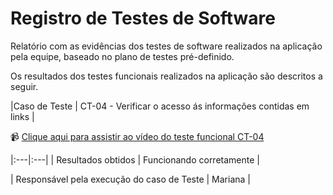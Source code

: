 # Registro de Testes de Software

Relatório com as evidências dos testes de software realizados na aplicação pela equipe, baseado no plano de testes pré-definido.

Os resultados dos testes funcionais realizados na aplicação são descritos a seguir.

|Caso de Teste    | CT-04 - Verificar o acesso ás informações contidas em links |

📹 [Clique aqui para assistir ao vídeo do teste funcional CT-04](documentos/testes/teste_informativos_04.mp4)

|:---|:---|
| Resultados obtidos | Funcionando corretamente |

| Responsável pela execução do caso de Teste | Mariana |



